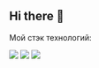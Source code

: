 ## Hi there 👋

Мой стэк технологий:

<img src="https://img.shields.io/badge/Python-1E90FF?style=for-the-badge&logo=python&logoColor=FFFF00"/>
<img src="https://img.shields.io/badge/jupyter-FFFFFF?style=for-the-badge&logo=jupyter&logoColor=FFA500"/>
<img src="https://img.shields.io/badge/НИЯУ МИФИ-000000?style=for-the-badge&logo=adidas&logoColor=FFFFFF"/>



<!--
**BaTOOsay/BaTOOsay** is a ✨ _special_ ✨ repository because its `README.md` (this file) appears on your GitHub profile.

Here are some ideas to get you started:

- 🔭 I’m currently working on ...
- 🌱 I’m currently learning ...
- 👯 I’m looking to collaborate on ...
- 🤔 I’m looking for help with ...
- 💬 Ask me about ...
- 📫 How to reach me: ...
- 😄 Pronouns: ...
- ⚡ Fun fact: ...
-->
